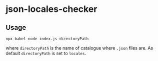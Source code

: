 # json-locales-checker

## Usage

```
npx babel-node index.js directoryPath
```

where `directoryPath` is the name of catalogue where `.json` files are. As default `directoryPath` is set to `locales`.
